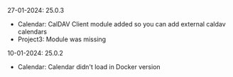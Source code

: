 27-01-2024: 25.0.3
- Calendar: CalDAV Client module added so you can add external caldav calendars
- Project3: Module was missing

10-01-2024: 25.0.2
- Calendar: Calendar didn't load in Docker version